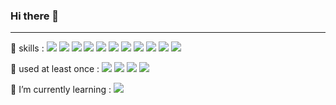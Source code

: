 ### Hi there 👋
---

 🍯 skills : 
 <img src="https://img.shields.io/badge/Java-007396?style=flat&logo=OpenJDK&logoColor=white"/> 
<img src="https://img.shields.io/badge/Spring-6DB33F?style=flat&logo=Spring&logoColor=white"/>
 <img src="https://img.shields.io/badge/Springboot-6DB33F?style=flat&logo=Springboot&logoColor=white"/>
 <img src="https://img.shields.io/badge/MySQL-4479A1?style=flat&logo=MySQL&logoColor=white"/>
 <img src="https://img.shields.io/badge/node.js-339933??style=flat&logo=Node.js&logoColor=white">
 <img src="https://img.shields.io/badge/Javascript-F7DF1E?style=flat&logo=Javascript&logoColor=white"/>
 <img src="https://img.shields.io/badge/Flutter-02569B?style=flat&logo=Flutter&logoColor=white"/>
 <img src="https://img.shields.io/badge/Dart-0175C2?style=flat&logo=Dart&logoColor=white"/>
 <img src="https://img.shields.io/badge/Firebase-FFCA28?style=flat&logo=Firebase&logoColor=white"/>
 <img src="https://img.shields.io/badge/C++-00599C?style=flat&logo=c%2B%2B&logoColor=white"/>
 <img src="https://img.shields.io/badge/Python-3776AB?style=flat&logo=Python&logoColor=white"/>
  
🐝 used at least once : 
 <img src="https://img.shields.io/badge/HTML5-E34F26?style=flat&logo=HTML5&logoColor=white"/>
 <img src="https://img.shields.io/badge/CSS-1572B6?style=flat&logo=CSS3&logoColor=white"/>
 <img src="https://img.shields.io/badge/OpenCV-5C3EE8?style=flat&logo=OpenCV&logoColor=white"/>
 <img src="https://img.shields.io/badge/Apache Hadoop-66CCFF?style=flat&logo=ApacheHadoop&logoColor=white"/>

 🌱 I’m currently learning : 
 <img src="https://img.shields.io/badge/Springboot-6DB33F?style=flat&logo=Springboot&logoColor=white"/>

<!--
**hunnypooh/hunnypooh** is a ✨ _special_ ✨ repository because its `README.md` (this file) appears on your GitHub profile.

Here are some ideas to get you started:

- 🔭 I’m currently working on ...
- 🌱 I’m currently learning ...
- 👯 I’m looking to collaborate on ...
- 🤔 I’m looking for help with ...
- 💬 Ask me about ...
- 📫 How to reach me: ...
- 😄 Pronouns: ...
- ⚡ Fun fact: ...
-->
